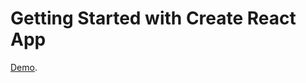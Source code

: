 # Getting Started with Create React App

[Demo](https://ukrainiane-panda.github.io/TestAssignment/).
